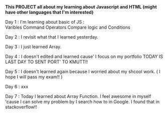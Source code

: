 <!DOCTYPE html>
<html>
  <head>
    <b> This PROJECT all about my learning about Javascript and HTML (might have other languages that I'm interested) </b>
  </head>
  <body>
    <p> Day 1  : I'm learning about basic of JS : <br>
      Varibles Command Operators Compare logic and Conditions
    </p>
    <p> Day 2 : I revisit what that I learned yesterday. 
    </p>
    <p> Day 3 : I just learned Array. </p>
    <p> Day 4 : I doesn't edited and learned cause' I focus on my portfolio TODAY IS LAST DAY TO SENT PORT' TO KMUTT!!</p>
    <p> Day 5 : I doesn't learned again because I worried about my shcool work. ( I hope I will pass my exam!! ) <p/>
    <p> Day 6 : xxx </p>
    <p> Day 7 : Today I learned about Array Function. I feel awesome in myself 'cause I can solve my problem by I search how to in Google. I found that in stackoverflow!! </p>
   
    
  </body>
</html>
